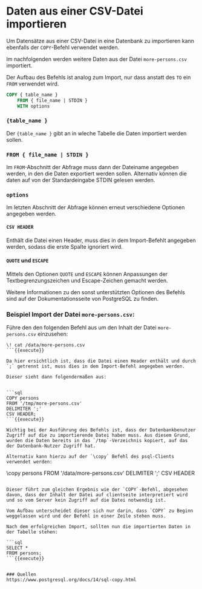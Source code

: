 # Daten aus einer CSV-Datei importieren
Um Datensätze aus einer CSV-Datei in eine Datenbank zu importieren kann ebenfalls der `COPY`-Befehl verwendet werden.

Im nachfolgenden werden weitere Daten aus der Datei `more-persons.csv` importiert.

Der Aufbau des Befehls ist analog zum Import, nur dass anstatt des `TO` ein `FROM` verwendet wird.

```sql
COPY { table_name }
    FROM { file_name | STDIN }
    WITH options
```

### `{table_name }`
Der `{table_name }` gibt an in wleche Tabelle die Daten importiert werden sollen.

### `FROM { file_name | STDIN }`
Im `FROM`-Abschnitt der Abfrage muss dann der Dateiname angegeben werden, in den die Daten exportiert werden sollen. Alternativ können die daten auf von der Standardeingabe STDIN gelesen werden.

### `options`
Im letzten Abschnitt der Abfrage können erneut verschiedene Optionen angegeben werden.

#### `CSV HEADER`
Enthält die Datei einen Header, muss dies in dem Import-Befehlt angegeben werden, sodass die erste Spalte ignoriert wird. 


#### `QUOTE` und `ESCAPE`
Mittels den Optionen `QUOTE` und `ESCAPE` können Anpassungen der Textbegrenzungszeichen und Escape-Zeichen gemacht werden.

Weitere Informationen zu den sonst unterstützten Optionen des Befehls sind auf der Dokumentationsseite  von PostgreSQL zu finden.

### Beispiel Import der Datei `more-persons.csv`:
Führe den den folgenden Befehl aus um den Inhalt der Datei `more-persons.csv` einzusehen:

```
\! cat /data/more-persons.csv
```{{execute}}

Da hier ersichtlich ist, dass die Datei einen Header enthält und durch `;` getrennt ist, muss dies in dem Import-Befehl angegeben werden.

Dieser sieht dann folgendermaßen aus:


```sql
COPY persons 
FROM '/tmp/more-persons.csv' 
DELIMITER ';' 
CSV HEADER;
```{{execute}}

Wichtig bei der Ausführung des Befehls ist, dass der Datenbankbenutzer Zugriff auf die zu importierende Datei haben muss. Aus diesem Grund, wurden die Daten bereits in das `/tmp`-Verzeichnis kopiert, auf das der Datenbank-Nutzer Zugriff hat.

Alternativ kann hierzu auf der `\copy` Befehl des psql-Clients verwendet werden:

```
\copy persons FROM '/data/more-persons.csv' DELIMITER ';' CSV HEADER
```

Dieser führt zum gleichen Ergebnis wie der `COPY`-Befehl, abgesehen davon, dass der Inhalt der Datei auf clientseite interpretiert wird und so vom Server kein Zugriff auf die Datei notwendig ist.

Vom Aufbau unterscheidet dieser sich nur darin, dass `COPY` zu Beginn weggelassen wird und der Befehl in einer Zeile stehen muss.

Nach dem erfolgreichen Import, sollten nun die importierten Daten in der Tabelle stehen:

```sql
SELECT * 
FROM persons;
```{{execute}}


### Quellen
https://www.postgresql.org/docs/14/sql-copy.html
